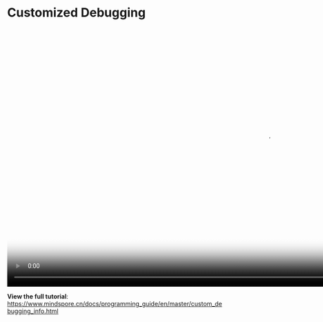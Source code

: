 # Customized Debugging

[comment]: <> (This document contains Hands-on Tutorial Series. Gitee does not support display. Please check tutorials on the official website)

<video id="video6" autoplay controls width="1200px" height="600px" poster="https://mindspore-website.obs.cn-north-4.myhuaweicloud.com:443/teaching_video/cover/%E6%89%8B%E6%8A%8A%E6%89%8B%E7%B3%BB%E5%88%97/%E7%BD%91%E7%AB%99-%E8%A7%86%E9%A2%91%E5%B0%81%E9%9D%A2_%E8%87%AA%E5%AE%9A%E4%B9%89%E8%B0%83%E8%AF%95%20En%E8%AF%A6%E6%83%85%E9%A1%B5.png">
<source id="mp46" src="https://mindspore-website.obs.cn-north-4.myhuaweicloud.com:443/teaching_video/video/Customized%20Debugging.mp4" type="video/mp4">
</video>

**View the full tutorial**: <https://www.mindspore.cn/docs/programming_guide/en/master/custom_debugging_info.html>